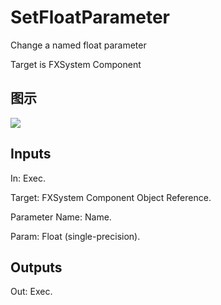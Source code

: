 # SetFloatParameter

Change a named float parameter

Target is FXSystem Component

## 图示

![]($-20221218-18545878.png)

## Inputs

In: Exec.

Target: FXSystem Component Object Reference.

Parameter Name: Name.

Param: Float (single-precision).  

## Outputs

Out: Exec.

